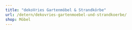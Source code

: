 ```yaml
---
title: "dekoVries Gartenmöbel & Strandkörbe"
url: /detern/dekovries-gartenmoebel-und-strandkoerbe/
shop: Möbel
---
```

